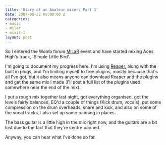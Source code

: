 ```yaml
---
title: 'Diary of an Amateur mixer: Part 1'
date: 2007-08-22 00:00:00 Z
categories:
- music
- milar
- mixit-1
layout: post
---
```


So I entered the Womb forum [MiLaR](http://womb.mixerman.net/showthread.php?t=4047) event and have started mixing Aces High's track, 'Simple Little Bird'.

I'm going to document my progress here. I'm using [Reaper](http://www.reaperaudio.com/), along with the built in plugs, and I'm limiting myself to free plugins, mostly because that's all I've got, but it also means anyone can download Reaper and the plugins and get the same mix I made (I'll post a full list of the plugins used somewhere near the end of the mix).

I put a rough mix together last night, got everything organised, got the levels fairly balanced, EQ'd a couple of things (Kick drum, vocals), put some compression on the drum overheads, snare and kick, and also on some of the vocal tracks. I also set up some panning in places.

The bass guitar is a little high in the mix right now, and the guitars are a bit lost due to the fact that they're centre panned.

Anyway, you can hear what I've done so far.

<object type="application/x-shockwave-flash" width="420" height="15"
data="http://www.pixelhum.com/xspf_player_slim.swf?song_url=http://www.pixelhum.com/downloads/music/milar/SLB_2007-08-22.mp3&song_title=Simple Little Bird">
<param name="movie" 
value="http://www.pixelhum.com/xspf_player_slim.swf?song_url=http://www.pixelhum.com/downloads/music/milar/SLB_2007-08-22.mp3&song_title=Simple Little Bird" />
</object>
